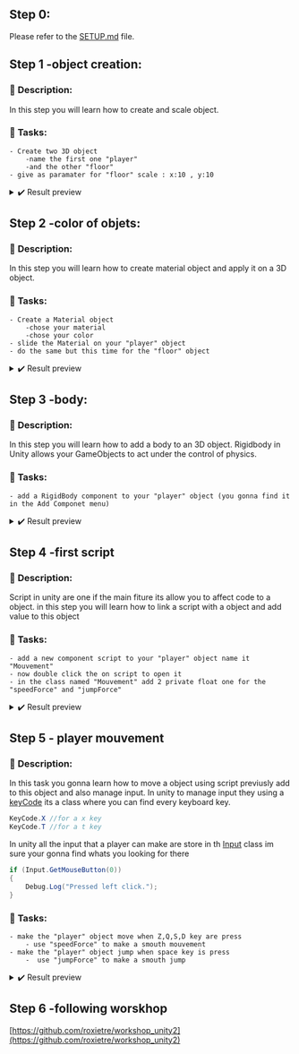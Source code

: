 
## Step 0:

Please refer to the [SETUP.md](./SETUP.md) file.

## Step 1 -object creation:

### 📑 **Description**:

In this step you will learn how to create and scale object. 

### 📌 **Tasks**:

    - Create two 3D object 
        -name the first one "player"
        -and the other "floor"
    - give as paramater for "floor" scale : x:10 , y:10

<details> 
<summary>✔️ Result preview</summary>
<img src="https://imgs.search.brave.com/vdp1RxIcnfOppr-tGB1V4MzKOZtHaJzEJX9qsxpEJKQ/rs:fit:1200:720:1/g:ce/aHR0cHM6Ly9pLnl0/aW1nLmNvbS92aS9f/T0dnNjkwSV9WWS9t/YXhyZXNkZWZhdWx0/LmpwZw" alt="backround image"/>
</details>

## Step 2 -color of objets:

### 📑 **Description**:

In this step you will learn how to create material object and apply it on a 3D object.

### 📌 **Tasks**:

    - Create a Material object
        -chose your material
        -chose your color
    - slide the Material on your "player" object
    - do the same but this time for the "floor" object 

<details> 
<summary>✔️ Result preview</summary>
<img src="https://imgs.search.brave.com/i95UR2xT-8DaAgmu5WDPvkhjMrl4QT6Lhf3h3_3c-NQ/rs:fit:1200:1200:1/g:ce/aHR0cHM6Ly9jb25u/ZWN0LXByZC1jZG4u/dW5pdHkuY29tLzIw/MTkxMjA0L2xlYXJu/L2ltYWdlcy8yNzc2/ZjE5My0yMzkyLTRl/NjYtYjkzMi03OTg0/MmZmNWRmNjNfYWxi/ZWRvLnBuZw" alt="backround image">
</details>

## Step 3 -body:

### 📑 **Description**:

In this step you will learn how to add a body to an 3D object.
Rigidbody in Unity allows your GameObjects to act under the control of physics.

### 📌 **Tasks**:

    - add a RigidBody component to your "player" object (you gonna find it in the Add Componet menu)

<details> 
<summary>✔️ Result preview</summary>
<img src="https://answers.unity.com/storage/temp/166955-poznamka-2020-09-05-123240.png" alt="backround image">
</details>

## Step 4 -first script

### 📑 **Description**:

Script in unity are one if the main fiture its allow you to affect code to a object.
in this step you will learn how to link a script with a object and add value to this object

### 📌 **Tasks**:

    - add a new component script to your "player" object name it "Mouvement"
    - now double click the on script to open it
    - in the class named "Mouvement" add 2 private float one for the "speedForce" and "jumpForce"

<details>   
<summary>✔️ Result preview</summary>
<img src="https://docs.unity3d.com/510/Documentation/uploads/Main/AnalyticsMainCameraComponent.png" alt="backround image">
</details>

## Step 5 - player mouvement

### 📑 **Description**:

In this task you gonna learn how to move a object using script previusly add to this object and also manage input.
In unity to manage input they using a [keyCode](https://docs.unity3d.com/ScriptReference/KeyCode.html) its a class where you can find every keyboard key.

```c#
KeyCode.X //for a x key 
KeyCode.T //for a t key
```

In unity all the input that a player can make are store in th [Input](https://docs.unity3d.com/ScriptReference/Input.html) class im sure your gonna find whats you looking for there

```c#
if (Input.GetMouseButton(0))
{
    Debug.Log("Pressed left click.");
}

```

### 📌 **Tasks**:

    - make the "player" object move when Z,Q,S,D key are press
        - use "speedForce" to make a smouth mouvement
    - make the "player" object jump when space key is press
        -  use "jumpForce" to make a smouth jump


<details> 
<summary>✔️ Result preview</summary>
<img src="https://imgs.search.brave.com/2y2GvJ-vWhdzDNvtUCfOSac-ZY2iyAFrK63Vs7t8V98/rs:fit:766:435:1/g:ce/aHR0cHM6Ly9tZWRp/YS5naXBoeS5jb20v/bWVkaWEvdVNEaVNC/RlJOVVplVS9naXBo/eS5naWY.gif" alt="backround image">
</details>

## Step 6 -following worskhop

[https://github.com/roxietre/workshop_unity2](https://github.com/roxietre/workshop_unity2)

